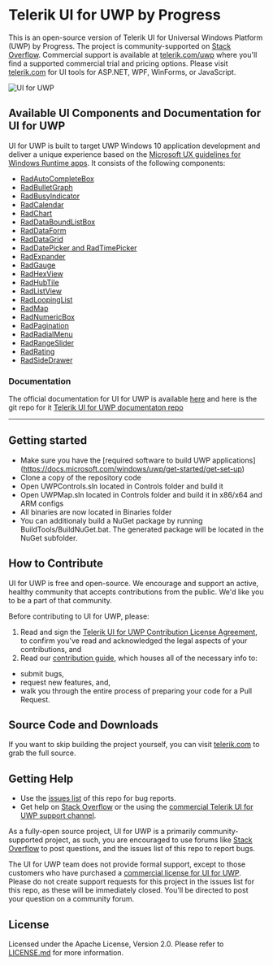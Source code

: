 # Telerik UI for UWP by Progress

This is an open-source version of Telerik UI for Universal Windows Platform (UWP) by Progress. The project is community-supported on [Stack Overflow](https://stackoverflow.com/). Commercial support is available at [telerik.com/uwp](http://www.telerik.com/uwp) where you'll find a supported commercial trial and pricing options. Please visit [telerik.com](http://www.telerik.com/) for UI tools for ASP.NET, WPF, WinForms, or JavaScript.

![UI for UWP](http://d585tldpucybw.cloudfront.net/sfimages/default-source/default-album/oss/uwp-ui.png?sfvrsn=2)

## Available UI Components and Documentation for UI for UWP

UI for UWP is built to target UWP Windows 10 application development and deliver a unique experience based on the [Microsoft UX guidelines for Windows Runtime apps](https://developer.microsoft.com/windows/apps/design). It consists of the following components:

* [RadAutoCompleteBox](http://www.telerik.com/universal-windows-platform-ui/autocompletebox)
* [RadBulletGraph](http://www.telerik.com/universal-windows-platform-ui/bulletgraph)
* [RadBusyIndicator](http://www.telerik.com/universal-windows-platform-ui/busyindicator)
* [RadCalendar](http://www.telerik.com/universal-windows-platform-ui/calendar)
* [RadChart](http://www.telerik.com/universal-windows-platform-ui/chart)
* [RadDataBoundListBox](http://www.telerik.com/universal-windows-platform-ui/databoundlistbox)
* [RadDataForm](http://www.telerik.com/universal-windows-platform-ui/dataform)
* [RadDataGrid](http://www.telerik.com/universal-windows-platform-ui/grid)
* [RadDatePicker and RadTimePicker](http://www.telerik.com/universal-windows-platform-ui/datepicker-and-timepicker)
* [RadExpander](http://www.telerik.com/universal-windows-platform-ui/expander)
* [RadGauge](http://www.telerik.com/universal-windows-platform-ui/gauge)
* [RadHexView](http://www.telerik.com/universal-windows-platform-ui/hexview)
* [RadHubTile](http://www.telerik.com/universal-windows-platform-ui/hubtile)
* [RadListView](http://www.telerik.com/universal-windows-platform-ui/listview)
* [RadLoopingList](http://www.telerik.com/universal-windows-platform-ui/loopinglist)
* [RadMap](http://www.telerik.com/universal-windows-platform-ui/map)
* [RadNumericBox](http://www.telerik.com/universal-windows-platform-ui/numericbox)
* [RadPagination](http://www.telerik.com/universal-windows-platform-ui/pagination)
* [RadRadialMenu](http://www.telerik.com/universal-windows-platform-ui/radialmenu)
* [RadRangeSlider](http://www.telerik.com/universal-windows-platform-ui/rangeslider)
* [RadRating](http://www.telerik.com/universal-windows-platform-ui/rating)
* [RadSideDrawer](http://www.telerik.com/universal-windows-platform-ui/sidedrawer)

### Documentation

The official documentation for UI for UWP is available [here](http://docs.telerik.com/devtools/universal-windows-platform/Introduction-uwp) and here is the git repo for it [Telerik UI for UWP documentaton repo](https://github.com/telerik/uwp-docs)

**********************************************************************************************************************************

## Getting started

* Make sure you have the [required software to build UWP applications] (https://docs.microsoft.com/windows/uwp/get-started/get-set-up)
* Clone a copy of the repository code
* Open UWPControls.sln located in Controls folder and build it
* Open UWPMap.sln located in Controls folder and build it in x86/x64 and ARM configs
* All binaries are now located in Binaries folder
* You can additionaly build a NuGet package by running BuildTools/BuildNuGet.bat. The generated package will be located in the NuGet subfolder.

## How to Contribute

UI for UWP is free and open-source. We encourage and support an active, healthy community that accepts contributions from the public. We'd like you to be a part of that community.

Before contributing to UI for UWP, please:

1. Read and sign the [Telerik UI for UWP Contribution License Agreement](https://docs.google.com/forms/d/e/1FAIpQLSfQAzVxnnfwRQmtJCVmB41_ig1gYow--Gr8qLvaDxJRNHPtUQ/viewform), to confirm you've read and acknowledged the legal aspects of your contributions, and
2. Read our [contribution guide](CONTRIBUTING.md), which houses all of the necessary info to:
  * submit bugs,
  * request new features, and,
  * walk you through the entire process of preparing your code for a Pull Request.
  
## Source Code and Downloads

If you want to skip building the project yourself, you can visit [telerik.com](http://www.telerik.com/) to grab the full source.

## Getting Help

* Use the [issues list](https://github.com/telerik/UI-For-UWP/issues) of this repo for bug reports.
* Get help on [Stack Overflow](https://stackoverflow.com/questions/tagged/telerik+uwp) or the using the [commercial Telerik UI for UWP support channel](http://www.telerik.com/account/support-tickets/my-support-tickets.aspx).

As a fully-open source project, UI for UWP is a primarily community-supported project, as such, you are encouraged to use forums like [Stack Overflow](https://stackoverflow.com/) to post questions, and the issues list of this repo to report bugs.

The UI for UWP team does not provide formal support, except to those customers who have purchased a [commercial license for UI for UWP](http://www.telerik.com/universal-windows-platform-ui). Please do not create support requests for this project in the issues list for this repo, as these will be immediately closed. You'll be directed to post your question on a community forum.

## License

Licensed under the Apache License, Version 2.0. Please refer to [LICENSE.md](LICENSE.md) for more information.
